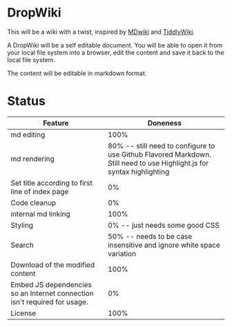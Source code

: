 DropWiki
========

This will be a wiki with a twist, inspired by [MDwiki](https://github.com/Dynalon/mdwiki) and [TiddlyWiki](https://github.com/Jermolene/TiddlyWiki5).

A DropWiki will be a self editable document. You will be able to open it from your local file system into a browser, edit the content and save it back to the local file system.

The content will be editable in markdown format.

Status
======

| Feature | Doneness |
| ------- | -------- |
| md editing | 100% |
| md rendering | 80% -- still need to configure to use Github Flavored Markdown. Still need to use Highlight.js for syntax highlighting |
| Set title according to first line of index page | 0% |
| Code cleanup | 0% |
| internal md linking | 100% |
| Styling | 0% -- just needs some good CSS |
| Search | 50% -- needs to be case insensitive and ignore white space variation |
| Download of the modified content | 100% |
| Embed JS dependencies so an Internet connection isn't required for usage. | 0% |
| License | 100% |
